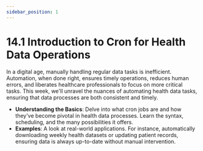 ```yaml
---
sidebar_position: 1
---
```


# 14.1 Introduction to Cron for Health Data Operations

In a digital age, manually handling regular data tasks is inefficient. Automation, when done right, ensures timely operations, reduces human errors, and liberates healthcare professionals to focus on more critical tasks. This week, we'll unravel the nuances of automating health data tasks, ensuring that data processes are both consistent and timely.

- **Understanding the Basics**: Delve into what cron jobs are and how they've become pivotal in health data processes. Learn the syntax, scheduling, and the many possibilities it offers.
- **Examples**: A look at real-world applications. For instance, automatically downloading weekly health datasets or updating patient records, ensuring data is always up-to-date without manual intervention.
